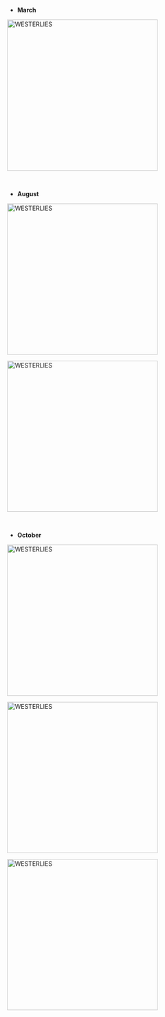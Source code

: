 + **March**

<a href="https://westerlies.us/index.php/s/epWmk8BE3RE3Tpq/preview
" target="_blank" rel="noopener noreferrer"><img src="https://westerlies.us/index.php/s/epWmk8BE3RE3Tpq/preview
" alt="WESTERLIES" width="350"></a>

<br>

+ **August**

<a href="https://westerlies.us/index.php/s/GMs9cjZKnsKXaoz/preview" target="_blank" rel="noopener noreferrer"><img src="https://westerlies.us/index.php/s/GMs9cjZKnsKXaoz/preview" alt="WESTERLIES" width="350"></a>

<a href="https://westerlies.us/index.php/s/JsEyx6gEsoR4daY/preview" target="_blank" rel="noopener noreferrer"><img src="https://westerlies.us/index.php/s/JsEyx6gEsoR4daY/preview" alt="WESTERLIES" width="350"></a>

<br>

+ **October**

<a href="https://westerlies.us/index.php/s/WoHiMsARWDY4Kdm/preview" target="_blank" rel="noopener noreferrer"><img src="https://westerlies.us/index.php/s/WoHiMsARWDY4Kdm/preview" alt="WESTERLIES" width="350"></a>

<a href="https://westerlies.us/index.php/s/bpN4taHPNqSjg8L/preview" target="_blank" rel="noopener noreferrer"><img src="https://westerlies.us/index.php/s/bpN4taHPNqSjg8L/preview" alt="WESTERLIES" width="350"></a>

<a href="https://westerlies.us/index.php/s/LsjZMXffgXbDX8w/preview" target="_blank" rel="noopener noreferrer"><img src="https://westerlies.us/index.php/s/LsjZMXffgXbDX8w/preview" alt="WESTERLIES" width="350"></a>
